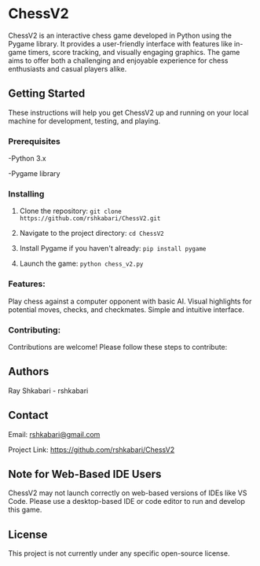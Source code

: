 # ChessV2
ChessV2 is an interactive chess game developed in Python using the Pygame library. It provides a user-friendly interface with features like in-game timers, score tracking, and visually engaging graphics. The game aims to offer both a challenging and enjoyable experience for chess enthusiasts and casual players alike.

## Getting Started
These instructions will help you get ChessV2 up and running on your local machine for development, testing, and playing.

### Prerequisites
-Python 3.x

-Pygame library

### Installing

1. Clone the repository:
```git clone https://github.com/rshkabari/ChessV2.git```

2. Navigate to the project directory:
```cd ChessV2```

3. Install Pygame if you haven't already:
```pip install pygame```

4. Launch the game:
```python chess_v2.py```

### Features:
Play chess against a computer opponent with basic AI.
Visual highlights for potential moves, checks, and checkmates.
Simple and intuitive interface.

### Contributing:
Contributions are welcome! Please follow these steps to contribute:

## Authors
Ray Shkabari - rshkabari

## Contact
Email: rshkabari@gmail.com

Project Link: https://github.com/rshkabari/ChessV2

## Note for Web-Based IDE Users
ChessV2 may not launch correctly on web-based versions of IDEs like VS Code. Please use a desktop-based IDE or code editor to run and develop this game.

## License
This project is not currently under any specific open-source license.
